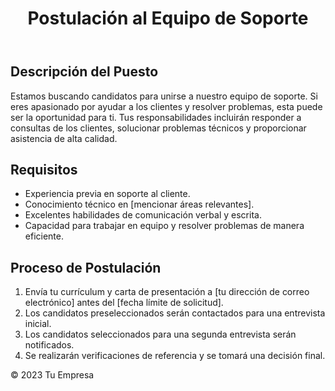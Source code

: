 <!DOCTYPE html>
<html lang="es">
<head>
    <meta charset="UTF-8">
    <meta name="viewport" content="width=device-width, initial-scale=1.0">
    <title>Postulación al Equipo de Soporte</title>
    <link rel="stylesheet" href="styles.css">
</head>
<body>
    <header>
        <h1>Postulación al Equipo de Soporte</h1>
    </header>
    <main>
        <section>
            <h2>Descripción del Puesto</h2>
            <p>Estamos buscando candidatos para unirse a nuestro equipo de soporte. Si eres apasionado por ayudar a los clientes y resolver problemas, esta puede ser la oportunidad para ti. Tus responsabilidades incluirán responder a consultas de los clientes, solucionar problemas técnicos y proporcionar asistencia de alta calidad.</p>
        </section>
        <section>
            <h2>Requisitos</h2>
            <ul>
                <li>Experiencia previa en soporte al cliente.</li>
                <li>Conocimiento técnico en [mencionar áreas relevantes].</li>
                <li>Excelentes habilidades de comunicación verbal y escrita.</li>
                <li>Capacidad para trabajar en equipo y resolver problemas de manera eficiente.</li>
            </ul>
        </section>
        <section>
            <h2>Proceso de Postulación</h2>
            <ol>
                <li>Envía tu currículum y carta de presentación a [tu dirección de correo electrónico] antes del [fecha límite de solicitud].</li>
                <li>Los candidatos preseleccionados serán contactados para una entrevista inicial.</li>
                <li>Los candidatos seleccionados para una segunda entrevista serán notificados.</li>
                <li>Se realizarán verificaciones de referencia y se tomará una decisión final.</li>
            </ol>
        </section>
    </main>
    <footer>
        <p>&copy; 2023 Tu Empresa</p>
    </footer>
</body>
</html>
